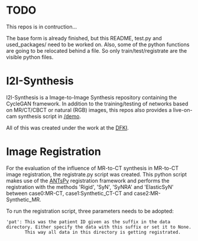 # TODO
This repos is in contruction...

The base form is already finished, but this README, test.py and used_packages/ need to be worked on.
Also, some of the python functions are going to be relocated behind a file. So only train/test/registrate are the visible python files.

# I2I-Synthesis
I2I-Synthesis is a Image-to-Image Synthesis repository containing the CycleGAN framework. In addition to the training/testing of networks based on MR/CT/CBCT or natural (RGB) images, this repos also provides a live-on-cam synthesis script in [/demo](https://github.com/nilsFrohwitter/I2I-Synthesis/tree/main/demo).

All of this was created under the work at the [DFKI](https://www.dfki.de/en/web).

# Image Registration
For the evaluation of the influence of MR-to-CT synthesis in MR-to-CT image registration, the registrate.py script was created. This python script makes use of the [ANTsPy](https://antspy.readthedocs.io/en/latest/) registration framework and performs the registration with the methods 'Rigid', 'SyN', 'SyNRA' and 'ElasticSyN' between case0:MR-CT, case1:Synthetic_CT-CT and case2:MR-Synthetic_MR. 

To run the registration script, three parameters needs to be adopted:
```
'pat': This was the patient ID given as the suffix in the data directory. Either specify the data with this suffix or set it to None.
       This way all data in this directory is getting registrated. 
```
